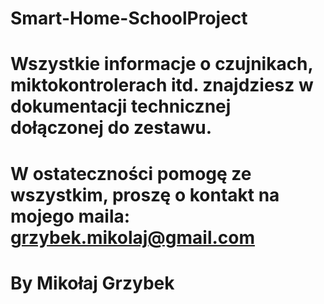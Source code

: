 # Smart-Home-SchoolProject
# Wszystkie informacje o czujnikach, miktokontrolerach itd. znajdziesz w dokumentacji technicznej dołączonej do zestawu. 
# W ostateczności pomogę ze wszystkim, proszę o kontakt na mojego maila: grzybek.mikolaj@gmail.com
# By Mikołaj Grzybek
